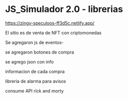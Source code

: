 # JS_Simulador 2.0 - librerias

https://zingy-speculoos-ff3d5c.netlify.app/


El sitio es de venta de NFT con criptomonedas

Se agregaron js de eventos-

se agregaron botones de compra

se agrego json con info

informacion de cada compra 

libreria de alarma para avisos

consume API rick and morty
